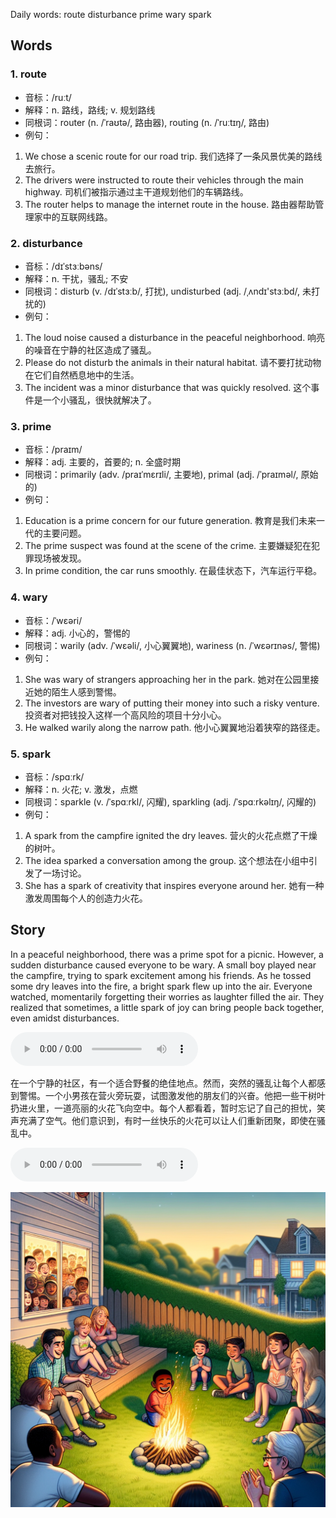 Daily words: route disturbance prime wary spark

## Words
### 1. route
- 音标：/ruːt/ <span style="cursor: pointer;" onclick="document.getElementById('audio-player-1').play()"><i class="fas fa-volume-up"></i></span>
<audio id="audio-player-1" src="audios/words/route.mp3" style="display:none;"></audio>
- 解释：n. 路线，路线; v. 规划路线
- 同根词：router (n. /ˈraʊtə/, 路由器), routing (n. /ˈruːtɪŋ/, 路由)
- 例句：
1. We chose a scenic route for our road trip.
我们选择了一条风景优美的路线去旅行。
2. The drivers were instructed to route their vehicles through the main highway.
司机们被指示通过主干道规划他们的车辆路线。
3. The router helps to manage the internet route in the house.
路由器帮助管理家中的互联网线路。

### 2. disturbance
- 音标：/dɪˈstɜːbəns/ <span style="cursor: pointer;" onclick="document.getElementById('audio-player-2').play()"><i class="fas fa-volume-up"></i></span>
<audio id="audio-player-2" src="audios/words/disturbance.mp3" style="display:none;"></audio>
- 解释：n. 干扰，骚乱; 不安
- 同根词：disturb (v. /dɪˈstɜːb/, 打扰), undisturbed (adj. /ˌʌndɪ'stɜːbd/, 未打扰的)
- 例句：
1. The loud noise caused a disturbance in the peaceful neighborhood.
响亮的噪音在宁静的社区造成了骚乱。
2. Please do not disturb the animals in their natural habitat.
请不要打扰动物在它们自然栖息地中的生活。
3. The incident was a minor disturbance that was quickly resolved.
这个事件是一个小骚乱，很快就解决了。

### 3. prime
- 音标：/praɪm/ <span style="cursor: pointer;" onclick="document.getElementById('audio-player-3').play()"><i class="fas fa-volume-up"></i></span>
<audio id="audio-player-3" src="audios/words/prime.mp3" style="display:none;"></audio>
- 解释：adj. 主要的，首要的; n. 全盛时期
- 同根词：primarily (adv. /praɪˈmɛrɪli/, 主要地), primal (adj. /ˈpraɪməl/, 原始的)
- 例句：
1. Education is a prime concern for our future generation.
教育是我们未来一代的主要问题。
2. The prime suspect was found at the scene of the crime.
主要嫌疑犯在犯罪现场被发现。
3. In prime condition, the car runs smoothly.
在最佳状态下，汽车运行平稳。

### 4. wary
- 音标：/ˈwɛəri/ <span style="cursor: pointer;" onclick="document.getElementById('audio-player-4').play()"><i class="fas fa-volume-up"></i></span>
<audio id="audio-player-4" src="audios/words/wary.mp3" style="display:none;"></audio>
- 解释：adj. 小心的，警惕的
- 同根词：warily (adv. /ˈwɛəli/, 小心翼翼地), wariness (n. /ˈwɛərɪnəs/, 警惕)
- 例句：
1. She was wary of strangers approaching her in the park.
她对在公园里接近她的陌生人感到警惕。
2. The investors are wary of putting their money into such a risky venture.
投资者对把钱投入这样一个高风险的项目十分小心。
3. He walked warily along the narrow path.
他小心翼翼地沿着狭窄的路径走。

### 5. spark
- 音标：/spɑːrk/ <span style="cursor: pointer;" onclick="document.getElementById('audio-player-5').play()"><i class="fas fa-volume-up"></i></span>
<audio id="audio-player-5" src="audios/words/spark.mp3" style="display:none;"></audio>
- 解释：n. 火花; v. 激发，点燃
- 同根词：sparkle (v. /ˈspɑːrkl/, 闪耀), sparkling (adj. /ˈspɑːrkəlɪŋ/, 闪耀的)
- 例句：
1. A spark from the campfire ignited the dry leaves.
营火的火花点燃了干燥的树叶。
2. The idea sparked a conversation among the group.
这个想法在小组中引发了一场讨论。
3. She has a spark of creativity that inspires everyone around her.
她有一种激发周围每个人的创造力火花。

## Story
In a peaceful neighborhood, there was a prime spot for a picnic. However, a sudden disturbance caused everyone to be wary. A small boy played near the campfire, trying to spark excitement among his friends. As he tossed some dry leaves into the fire, a bright spark flew up into the air. Everyone watched, momentarily forgetting their worries as laughter filled the air. They realized that sometimes, a little spark of joy can bring people back together, even amidst disturbances.

<audio controls>
  <source src="./audios/story/2024-08-17-english.mp3" type="audio/mpeg">
  你的浏览器不支持音频元素。
</audio>
  

在一个宁静的社区，有一个适合野餐的绝佳地点。然而，突然的骚乱让每个人都感到警惕。一个小男孩在营火旁玩耍，试图激发他的朋友们的兴奋。他把一些干树叶扔进火里，一道亮丽的火花飞向空中。每个人都看着，暂时忘记了自己的担忧，笑声充满了空气。他们意识到，有时一丝快乐的火花可以让人们重新团聚，即使在骚乱中。

<audio controls>
  <source src="./audios/story/2024-08-17-chinese.mp3" type="audio/mpeg">
  你的浏览器不支持音频元素。
</audio>
  

![story](./images/2024-08-17.png)

